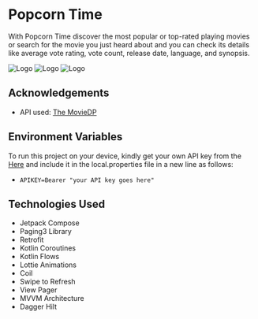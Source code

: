 # Popcorn Time

With Popcorn Time discover the most popular or top-rated playing movies or search for the movie you just heard about and you can check its details like average vote rating, vote count, release date, language, and synopsis.



![Logo](https://i.imgur.com/iqUuhzA.png)
![Logo](https://i.imgur.com/gIcHgK6.jpg)
![Logo](https://i.imgur.com/EPsl7ny.jpg)


## Acknowledgements

 - API used: [The MovieDP](https://www.themoviedb.org/)


## Environment Variables

  To run this project on your device, kindly get your own API key from the [Here](https://developer.themoviedb.org/reference/intro/authentication#api-key-quick-start) and include it in the local.properties file in a new line as follows: 
 - `APIKEY=Bearer "your API key goes here"`



## Technologies Used

- Jetpack Compose
- Paging3 Library
- Retrofit
- Kotlin Coroutines
- Kotlin Flows
- Lottie Animations
- Coil
- Swipe to Refresh
- View Pager
- MVVM Architecture
- Dagger Hilt

